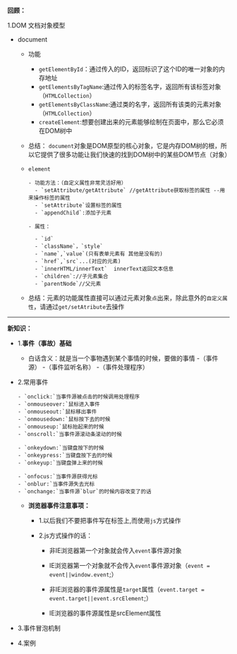 **回顾：**

1.DOM 文档对象模型

- document

   - 功能

       - `getElementById`：通过传入的ID，返回标识了这个ID的唯一对象的内存地址
       - `getElementsByTagName`:通过传入的标签名字，返回所有该标签对象（`HTMLCollection`）
       - `getElementsByClassName`:通过类的名字，返回所有该类的元素对象（`HTMLCollection`）
       - `createElement`:想要创建出来的元素能够绘制在页面中，那么它必须在DOM树中

   - 总结： `document`对象是DOM原型的核心对象，它是内存DOM树的根，所以它提供了很多功能让我们快速的找到DOM树中的某些DOM节点（对象）

   - `element`

         - 功能方法：（自定义属性非常灵活好用）
           - `setAttribute/getAttribute` //getAttribute获取标签的属性 --用来操作标签的属性
           - `setAttribute`设置标签的属性
           - `appendChild`:添加子元素

         - 属性：

           - `id`
           - `className`，`style`
           - `name`,`value`(只有表单元素有 其他是没有的)
           - `href`,`src`...(对应的元素)
           - `innerHTML/innerText`  innerText返回文本信息
           - `children`://子元素集合
           - `parentNode`//父元素


   - 总结：元素的功能属性直接可以通过元素对象`点`出来，除此意外的`自定义属性`，请通过`get/setAtribute`去操作

---

**新知识：**

- 1.**事件（事故）基础**

   - 白话含义：就是当一个事物遇到某个事情的时候，要做的事情
       -（事件源）
       -（事件监听名称）
       -（事件处理程序）

- 2.常用事件

      - `onclick:`当事件源被点击的时候调用处理程序
      - `onmouseover:`鼠标进入事件
      - `onmouseout:`鼠标移出事件
      - `onmousedown:`鼠标按下去的时候
      - `onmouseup:`鼠标抬起来的时候
      - `onscroll:`当事件源滚动条滚动的时候

      - `onkeydown:`当键盘按下的时候
      - `onkeypress:`当键盘按下去的时候
      - `onkeyup:`当键盘弹上来的时候

      - `onfocus:`当事件源获得光标
      - `onblur:`当事件源失去光标
      - `onchange:`当事件源`blur`的时候内容改变了的话

   - **浏览器事件注意事项：**

       - 1.以后我们不要把事件写在标签上,而使用`js`方式操作

       - 2.js方式操作的话：

           + 非IE浏览器第一个对象就会传入`event`事件源对象
           + IE浏览器第一个对象就不会传入`event`事件源对象（`event = event||window.event`;）

           + 非IE浏览器的事件源属性是`target`属性（`event.target = event.target||event.srcElement`;）
           + IE浏览器的事件源属性是srcElement属性


- 3.事件冒泡机制
- 4.案例
